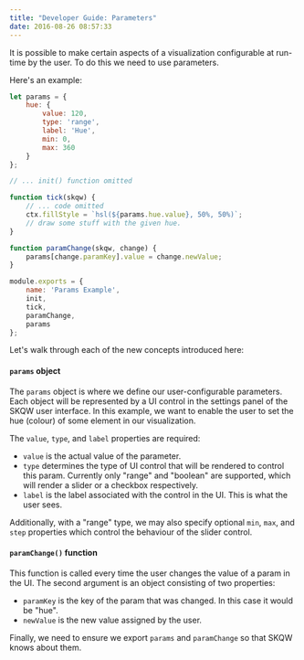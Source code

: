 ```yaml
---
title: "Developer Guide: Parameters"
date: 2016-08-26 08:57:33
---
```


It is possible to make certain aspects of a visualization configurable at run-time by the user. To do this we need to use parameters.

Here's an example:

```JavaScript
let params = {
    hue: {
        value: 120,
        type: 'range',
        label: 'Hue',
        min: 0,
        max: 360
    }
};

// ... init() function omitted

function tick(skqw) {
    // ... code omitted
    ctx.fillStyle = `hsl(${params.hue.value}, 50%, 50%)`;
    // draw some stuff with the given hue.
}

function paramChange(skqw, change) {
    params[change.paramKey].value = change.newValue;
}

module.exports = {
    name: 'Params Example',
    init,
    tick,
    paramChange,
    params
};
```

Let's walk through each of the new concepts introduced here:

#### `params` object
The `params` object is where we define our user-configurable parameters. Each object will be represented by a UI control in the settings panel of the SKQW user interface. In this example, we want to enable the user to set the hue (colour) of some element in our visualization.
 
The `value`, `type`, and `label` properties are required:

- `value` is the actual value of the parameter.
- `type` determines the type of UI control that will be rendered to control this param. Currently only "range" and "boolean" are supported, which will render a slider or a checkbox respectively.
- `label` is the label associated with the control in the UI. This is what the user sees.

Additionally, with a "range" type, we may also specify optional `min`, `max`, and `step` properties which control the behaviour of the slider control.

#### `paramChange()` function
This function is called every time the user changes the value of a param in the UI. The second argument is an object consisting of two properties:

- `paramKey` is the key of the param that was changed. In this case it would be "hue". 
- `newValue` is the new value assigned by the user.

Finally, we need to ensure we export `params` and `paramChange` so that SKQW knows about them.
